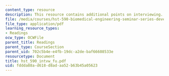 ```yaml
---
content_type: resource
description: This resource contains additional points on interviewing.
file: /media/courses/hst-590-biomedical-engineering-seminar-series-developing-professional-skills-fall-2006/fddda88ad618d8adaa52b63b45a05623_hst_590_intvw_fu.pdf
file_type: application/pdf
learning_resource_types:
- Readings
ocw_type: OCWFile
parent_title: Readings
parent_type: CourseSection
parent_uid: 702c5b4e-e4fb-19dc-a2de-baf66608533e
resourcetype: Document
title: hst_590_intvw_fu.pdf
uid: fddda88a-d618-d8ad-aa52-b63b45a05623
---
```

